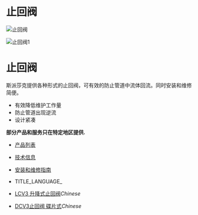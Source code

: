 

# 止回阀

![止回阀](/d/file/p/d7d11791abc96e6d4d62c8ca9d211743.jpg)

![止回阀1](/d/file/p/d7d11791abc96e6d4d62c8ca9d211743.jpg)

# 止回阀

斯派莎克提供各种形式的止回阀，可有效的防止管道中流体回流。同时安装和维修简便。

-   有效降低维护工作量
-   防止管道出现逆流
-   设计紧凑

**部分产品和服务只在特定地区提供.**

-   [产品列表](javascript:navactive(1);)
-   [技术信息](javascript:navactive(2);)
-   [安装和维修指南](javascript:navactive(3);)

-   TITLE_LANGUAGE_
-   [LCV3 升降式止回阀](/check-valves/LCV3.html "LCV3 升降式止回阀")_Chinese_
-   [DCV3止回阀 碟片式](/check-valves/DCV3.html "DCV3止回阀 碟片式")_Chinese_
